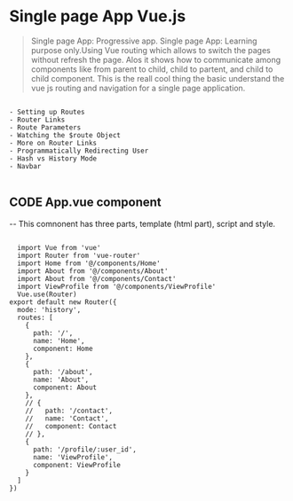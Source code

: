 # Single page App Vue.js

> Single page App: Progressive app. Single page App: Learning purpose only.Using Vue routing which allows to switch the pages without refresh the page. Alos it shows how to communicate among components like from parent to child, child to partent, and child to child component.  This is the reall cool thing the basic understand the vue js  routing and navigation for a single page application.

<pre>
<code>
- Setting up Routes  
- Router Links  
- Route Parameters  
- Watching the $route Object  
- More on Router Links  
- Programmatically Redirecting User  
- Hash vs History Mode  
- Navbar   
</code>
</pre>
 
## CODE App.vue component
-- This comnonent has three parts, template (html part), script and style. 
<pre>
<code> 
  import Vue from 'vue'
  import Router from 'vue-router'
  import Home from '@/components/Home'
  import About from '@/components/About'
  import About from '@/components/Contact'
  import ViewProfile from '@/components/ViewProfile'
  Vue.use(Router)
export default new Router({
  mode: 'history', 
  routes: [
    {
      path: '/',
      name: 'Home',
      component: Home
    },
    {
      path: '/about',
      name: 'About',
      component: About
    },
    // {
    //   path: '/contact', 
    //   name: 'Contact',
    //   component: Contact
    // },
    {
      path: '/profile/:user_id',
      name: 'ViewProfile',
      component: ViewProfile
    }
  ]
})
</code>
</pre>  
